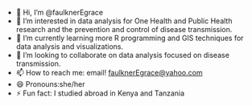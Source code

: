 - 👋 Hi, I’m @faulknerEgrace
- 👀 I’m interested in data analysis for One Health and Public Health research and the prevention and control of disease transmission.  
- 🌱 I’m currently learning more R programming and GIS techniques for data analysis and visualizations. 
- 💞️ I’m looking to collaborate on data analysis focused on disease transmission. 
- 📫 How to reach me: email! faulknerEgrace@yahoo.com  
- 😄 Pronouns:she/her
- ⚡ Fun fact: I studied abroad in Kenya and Tanzania

<!---
faulknerEgrace/faulknerEgrace is a ✨ special ✨ repository because its `README.md` (this file) appears on your GitHub profile.
You can click the Preview link to take a look at your changes.
--->
